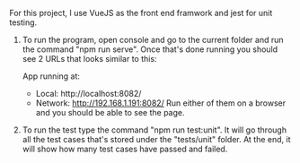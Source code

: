 For this project, I use VueJS as the front end framwork and jest for unit
testing.

1. To run the program, open console and go to the current folder and run the
    command "npm run serve". Once that's done running you should see 2 URLs that
    looks similar to this:

      App running at:
      - Local:   http://localhost:8082/
      - Network: http://192.168.1.191:8082/
    Run either of them on a browser and you should be able to see the page.

2. To run the test type the command "npm run test:unit". It will go through
    all the test cases that's stored under the "tests/unit" folder.
    At the end, it will show how many test cases have passed and failed.
